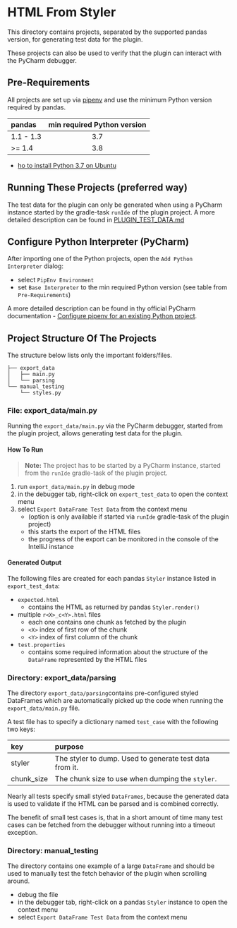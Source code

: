 # HTML From Styler
This directory contains projects, separated by the supported pandas version, for generating test data for the plugin.

These projects can also be used to verify that the plugin can interact with the PyCharm debugger.

## Pre-Requirements
All projects are set up via [pipenv](https://pypi.org/project/pipenv/) and use the minimum Python version required by pandas.

| pandas    | min required Python version |
|:----------|:---------------------------:|
| 1.1 - 1.3 |             3.7             |
| >= 1.4    |             3.8             |

- [ho to install Python 3.7 on Ubuntu](https://stackoverflow.com/questions/61430166/python-3-7-on-ubuntu-20-04)

## Running These Projects (preferred way)
The test data for the plugin can only be generated when using a PyCharm instance started by the gradle-task `runIde` of the plugin project.
A more detailed description can be found in [PLUGIN_TEST_DATA.md](../../plugin/docs/PLUGIN_TEST_DATA.md)

## Configure Python Interpreter (PyCharm)
After importing one of the Python projects, open the `Add Python Interpreter` dialog:
- select `PipEnv Environment`
- set `Base Interpreter` to the min required Python version (see table from `Pre-Requirements`)

A more detailed description can be found in thy official PyCharm documentation - [Configure pipenv for an existing Python project](https://www.jetbrains.com/help/pycharm/pipenv.html#pipenv-existing-project).

## Project Structure Of The Projects
The structure below lists only the important folders/files.
```text
├── export_data
│   ├── main.py
│   └── parsing
└── manual_testing
    └── styles.py
```

### File: export_data/main.py
Running the `export_data/main.py` via the PyCharm debugger, started from the plugin project, allows generating test data for the plugin.

#### How To Run
>**Note:** The project has to be started by a PyCharm instance, started from the `runIde` gradle-task of the plugin project.

1. run `export_data/main.py` in debug mode
2. in the debugger tab, right-click on `export_test_data` to open the context menu
3. select `Export DataFrame Test Data` from the context menu
    - (option is only available if started via `runIde` gradle-task of the plugin project)
    - this starts the export of the HTML files
    - the progress of the export can be monitored in the console of the IntelliJ instance

#### Generated Output
The following files are created for each pandas `Styler` instance listed in `export_test_data`:
- `expected.html`
    - contains the HTML as returned by pandas `Styler.render()`
- multiple `r<X>_c<Y>.html` files
    - each one contains one chunk as fetched by the plugin
    - `<X>` index of first row of the chunk
    - `<Y>` index of first column of the chunk
- `test.properties`
    - contains some required information about the structure of the `DataFrame` represented by the HTML files

### Directory: export_data/parsing
The directory `export_data/parsing`contains pre-configured styled DataFrames which are automatically picked up the code when running the `export_data/main.py` file.

A test file has to specify a dictionary named `test_case` with the following two keys:

| key        | purpose                                                 |
|:-----------|:--------------------------------------------------------|
| styler     | The styler to dump. Used to generate test data from it. |
| chunk_size | The chunk size to use when dumping the `styler`.        |

Nearly all tests specify small styled `DataFrames`, because the generated data is used to validate if the HTML can be parsed and is combined correctly.

The benefit of small test cases is, that in a short amount of time many test cases can be fetched from the debugger without running into a timeout exception.

### Directory: manual_testing
The directory contains one example of a large `DataFrame` and should be used to manually test the fetch behavior of the plugin when scrolling around.

- debug the file
- in the debugger tab, right-click on a pandas `Styler` instance to open the context menu
- select `Export DataFrame Test Data` from the context menu